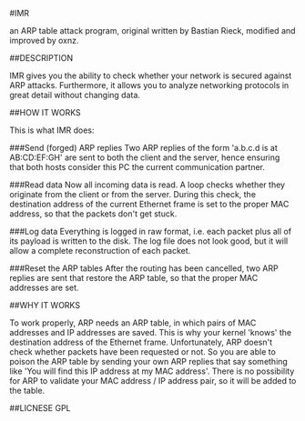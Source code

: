 #IMR

an ARP table attack program, original written by Bastian Rieck, modified and improved by oxnz.

##DESCRIPTION

IMR gives you the ability to check whether your network is secured
against ARP attacks. Furthermore, it allows you to analyze networking
protocols in great detail without changing data.

##HOW IT WORKS

This is what IMR does:

###Send (forged) ARP replies
Two ARP replies of the form 'a.b.c.d is at AB:CD:EF:GH' are
sent to both the client and the server, hence ensuring that
both hosts consider this PC the current communication
partner.

###Read data
Now all incoming data is read. A loop checks whether they
originate from the client or from the server. During this
check, the destination address of the current Ethernet frame
is set to the proper MAC address, so that the packets don't
get stuck.

###Log data
Everything is logged in raw format, i.e. each packet plus
all of its payload is written to the disk. The log file does
not look good, but it will allow a complete reconstruction
of each packet.

###Reset the ARP tables
After the routing has been cancelled, two ARP replies are
sent that restore the ARP table, so that the proper MAC
addresses are set.

##WHY IT WORKS

To work properly, ARP needs an ARP table, in which pairs of MAC
addresses and IP addresses are saved. This is why your kernel 'knows'
the destination address of the Ethernet frame. Unfortunately, ARP
doesn't check whether packets have been requested or not. So you are
able to poison the ARP table by sending your own ARP replies that say
something like 'You will find this IP address at my MAC address'. There
is no possibility for ARP to validate your MAC address / IP address
pair, so it will be added to the table.

##LICNESE
GPL

